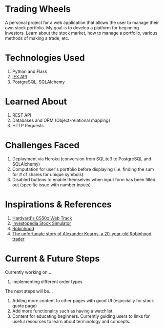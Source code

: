# Trading Wheels
A personal project for a web application that allows the user to manage their own stock portfolio. My goal is to develop a platform for beginning investors. Learn about the stock market, how to manage a portfolio, various methods of making a trade, etc.

# Technologies Used
1. Python and Flask
2. [IEX API](https://iexcloud.io/)
3. PostgreSQL, SQLAlchemy

# Learned About
1. REST API
2. Databases and ORM (Object-relational mapping)
3. HTTP Requests

# Challenges Faced
1. Deployment via Heroku (conversion from SQLite3 to PostgreSQL and SQLAlchemy)
2. Computation for user's portfolio before displaying (i.e. finding the sum for # of shares for unique symbols)
3. Disabled buttons to enable themselves when input form has been filled out (specific issue with number inputs)

# Inspirations & References
1. [Hardvard's CS50x Web Track](https://cs50.harvard.edu/x/2020/tracks/web/)
2. [Investopedia Stock Simulator](https://www.investopedia.com/simulator/)
3. [Robinhood](https://robinhood.com/)
4. [The unfortunate story of Alexander Kearns, a 20-year-old Robinhood trader](https://www.cnn.com/2020/06/19/business/robinhood-suicide-alex-kearns/index.html)

# Current & Future Steps
Currently working on...
1. Implementing different order types

The next steps will be...
1. Adding more content to other pages with good UI (especially for stock quote page)
2. Add more functionality such as having a watchlist.
3. Content for educating beginners. Currently guiding users to links for useful resources to learn about terminology and concepts. 